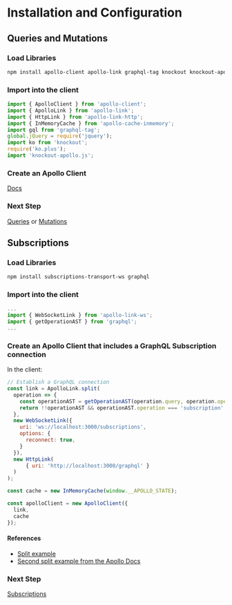 # Installation and Configuration

## Queries and Mutations

### Load Libraries
```sh
npm install apollo-client apollo-link graphql-tag knockout knockout-apollo ko.plus jquery
```

### Import into the client
```javascript
import { ApolloClient } from 'apollo-client';
import { ApolloLink } from 'apollo-link';
import { HttpLink } from 'apollo-link-http';
import { InMemoryCache } from 'apollo-cache-inmemory';
import gql from 'graphql-tag';
global.jQuery = require('jquery');
import ko from 'knockout';
require('ko.plus');
import 'knockout-apollo.js';
```

### Create an Apollo Client
[Docs](https://www.apollographql.com/docs/link/#apollo-client)

### Next Step
[Queries](queries.md) or [Mutations](mutations.md)


## Subscriptions
### Load Libraries
```sh
npm install subscriptions-transport-ws graphql
```

### Import into the client
```javascript
...
import { WebSocketLink } from 'apollo-link-ws';
import { getOperationAST } from 'graphql';
...
```

### Create an Apollo Client that includes a GraphQL Subscription connection

In the client:
```javascript
// Establish a GraphQL connection
const link = ApolloLink.split(
  operation => {
    const operationAST = getOperationAST(operation.query, operation.operationName);
    return !!operationAST && operationAST.operation === 'subscription';
  },
  new WebSocketLink({
    uri: 'ws://localhost:3000/subscriptions',
    options: {
      reconnect: true,
    }
  }),
  new HttpLink(
	  { uri: 'http://localhost:3000/graphql' }
  )
);

const cache = new InMemoryCache(window.__APOLLO_STATE);

const apolloClient = new ApolloClient({
  link,
  cache
});
```

#### References
* [Split example](https://github.com/anksvu/reactjs-graphql-nodejs/blob/master/client/src/client.js)
* [Second split example from the Apollo Docs](https://www.apollographql.com/docs/react/features/subscriptions.html#subscriptions-client)

### Next Step
[Subscriptions](subscriptions.md)
